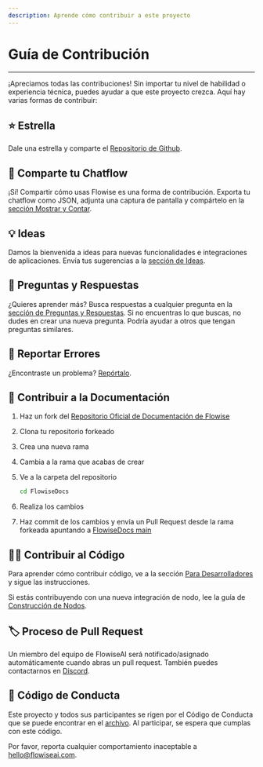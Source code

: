 ```yaml
---
description: Aprende cómo contribuir a este proyecto
---
```


# Guía de Contribución

***

¡Apreciamos todas las contribuciones! Sin importar tu nivel de habilidad o experiencia técnica, puedes ayudar a que este proyecto crezca. Aquí hay varias formas de contribuir:

## ⭐ Estrella

Dale una estrella y comparte el [Repositorio de Github](https://github.com/FlowiseAI/Flowise).

## 🙌 Comparte tu Chatflow

¡Sí! Compartir cómo usas Flowise es una forma de contribución. Exporta tu chatflow como JSON, adjunta una captura de pantalla y compártelo en la [sección Mostrar y Contar](https://github.com/FlowiseAI/Flowise/discussions/categories/show-and-tell).

## 💡 Ideas

Damos la bienvenida a ideas para nuevas funcionalidades e integraciones de aplicaciones. Envía tus sugerencias a la [sección de Ideas](https://github.com/FlowiseAI/Flowise/discussions/categories/ideas).

## 🙋 Preguntas y Respuestas

¿Quieres aprender más? Busca respuestas a cualquier pregunta en la [sección de Preguntas y Respuestas](https://github.com/FlowiseAI/Flowise/discussions/categories/q-a). Si no encuentras lo que buscas, no dudes en crear una nueva pregunta. Podría ayudar a otros que tengan preguntas similares.

## 🐞 Reportar Errores

¿Encontraste un problema? [Repórtalo](https://github.com/FlowiseAI/Flowise/issues/new/choose).

## 📖 Contribuir a la Documentación

1. Haz un fork del [Repositorio Oficial de Documentación de Flowise](https://github.com/FlowiseAI/FlowiseDocs)
2. Clona tu repositorio forkeado
3. Crea una nueva rama
4. Cambia a la rama que acabas de crear
5.  Ve a la carpeta del repositorio

    ```bash
    cd FlowiseDocs
    ```
6. Realiza los cambios
7. Haz commit de los cambios y envía un Pull Request desde la rama forkeada apuntando a [FlowiseDocs main](https://github.com/FlowiseAI/FlowiseDocs)

## 👨‍💻 Contribuir al Código

Para aprender cómo contribuir código, ve a la sección [Para Desarrolladores](../../getting-started/#setup-2) y sigue las instrucciones.

Si estás contribuyendo con una nueva integración de nodo, lee la guía de [Construcción de Nodos](building-node.md).

## 🏷️ Proceso de Pull Request

Un miembro del equipo de FlowiseAI será notificado/asignado automáticamente cuando abras un pull request. También puedes contactarnos en [Discord](https://discord.gg/jbaHfsRVBW).

## 📜 Código de Conducta

Este proyecto y todos sus participantes se rigen por el Código de Conducta que se puede encontrar en el [archivo](https://github.com/FlowiseAI/Flowise/blob/main/CODE_OF_CONDUCT.md). Al participar, se espera que cumplas con este código.

Por favor, reporta cualquier comportamiento inaceptable a hello@flowiseai.com.

